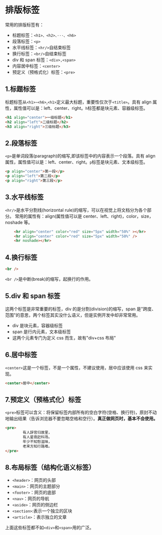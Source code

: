 # 排版标签

常用的排版标签有：

- 标题标签：`<h1>、<h2>、···、<h6>`
- 段落标签：`<p>`
- 水平线标签：`<hr/>`自结束标签
- 换行标签：`<br/>`自结束标签
- div 和 span 标签：`<div>,<span>`
- 内容居中标签：`<center>`
- 预定义（预格式化）标签：`<pre>`

## 1.标题标签

标题标签从`<h1>~<h6>`,`<h1>`定义最大标题，重要性仅次于`<title>`。具有 align 属性，属性值可以是：left、center、right。`h`标签都是块元素、容器级标签。

```html
<h1 align="center">一级标题</h1>
<h2 align="left">二级标题</h2>
<h3 align="right">三级标题</h3>
```

## 2.段落标签

`<p>`是单词段落(paragraph)的缩写,即该标签中的内容表示一个段落。具有 align 属性，属性值可以是：left、center、right。`p`标签是块元素、文本级标签。

```html
<p align="center">第一段</p>
<p align="left">第二段</p>
<p align="right">第三段</p>
```

## 3.水平线标签

`<hr/>`是水平分割线(horizontal rule)的缩写，可以在视觉上将文档分为各个部分。
常用的属性有：align(属性值可以是 center、left、right)，color，size，noshade 等。

```html
    <hr align="center" color="red" size="5px" width="50%" ></hr>
    <hr align="center" color="red" size="5px" width="50%" />
    <hr noshade></hr>
```

## 4.换行标签

```html
<br />
```

`<br />`是中断(break)的缩写，起换行的作用。

## 5.div 和 span 标签

这两个标签是非常重要的标签，div 的是分割(division)的缩写，span 是"跨度、范围"的意思，两个标签其实没什么语义，但是实例开发中却非常常用。

- div 是块元素，容器级标签
- span 是行内元素，文本级标签
- 这两个元素专门为定义 css 而生，故有"div+css 布局"

## 6.居中标签

`<center>`这是一个标签，不是一个属性，不建议使用，居中应该使用 css 来实现。

```html
<center>居中</center>
```

## 7.预定义（预格式化）标签

`<pre>`标签可以含义：将保留标签内部所有的空白字符(空格、换行符)，原封不动地输出结果（告诉浏览器不要忽略空格和空行）。**真正做网页时，基本不会使用。**

```html
<pre>
        有人辞官归故里，
        有人星夜赶科场。
        年少不知愁滋味，
        老来方知行路难。
</pre>
```

## 8.布局标签（结构化语义标签）

- `<header>`：网页的头部
- `<main>`：网页的主题部分
- `<footer>`：网页的底部
- `<nav>`：网页的导航
- `<aside>`：网页的侧边栏
- `<section>`:表示一个独立的区块
- `<article>`：表示独立的文章

上面这些标签都不如`<div>`和`<span>`用的广泛。

